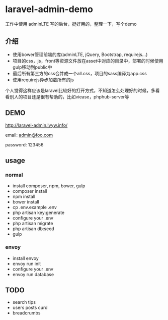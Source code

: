 # laravel-admin-demo

工作中使用 adminLTE 写的后台，挺好用的，整理一下，写个demo

## 介绍

- 使用bower管理前端的库(adminLTE, jQuery, Bootstrap, requirejs...)
- 项目的css，js，front等资源文件放在asset中对应的目录中，部署的时候使用gulp移动到public中
- 最后所有第三方的css合并成一个all.css，项目的sass编译为app.css
- 使用requirejs异步加载所有的js

个人觉得这样应该是laravel比较好的打开方式，不知道怎么处理好的时候，多看看别人的项目还是很有帮助的，比如viease，phphub-server等

## DEMO

http://laravel-admin.lyyw.info/

email: admin@foo.com

password: 123456

## usage

### normal
- install composer, npm, bower, gulp
- composer install
- npm install
- bower install
- cp .env.example .env
- php artisan key:generate
- configure your .env
- php artisan migrate
- php artisan db:seed
- gulp

### envoy
- install envoy
- envoy run init
- configure your .env
- envoy run database

## TODO
- search tips
- users posts curd
- breadcrumbs
